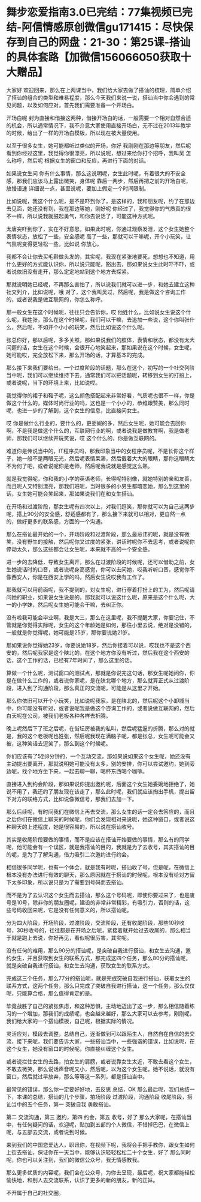 # 舞步恋爱指南3.0已完结：77集视频已完结-阿信情感原创微信gu171415：尽快保存到自己的网盘：21-30：第25课-搭讪的具体套路【加微信156066050获取十大赠品】

大家好 欢迎回来，那么在上两课当中，我们给大家去做了搭讪的梳理，简单介绍了搭讪的组合的类型和难易程度，那么今天我们来说一说，搭讪当中你会遇到的常见问题，以及如何应对，首先我们需要准备一个开场白。

开场白呢 封为直接和借接这两种，借接开场白的话，一般需要一个相对自然合适的机会，所以通常情况下，我不介意大家使用直接开场白，无不过在2013年教学的时候，给出了一样的开场白模板，所以现在被大量使用。

以至于很多女生，她可能都听过类似的开场，你好 我刚刚在那边等朋友，然后呢 看到你经过这里，我觉得你很漂亮，所以说呢，想过来给你打个招呼，我叫吴 怎么称呼，然后呢 根据女生的窗口和反应，再进行下面的对话。

如果说女生问 你有什么事情，那么这说明呢，女生此时呢，有着很大的不安全感，那我们应该马上露出微笑，身体呢 靠后一两步，然后再把之前的开场白呢，放慢语速 详细说一点，甚至说呢，要加上假定一个时间限制。

比如说呢，我这个什么呢，是不是吓到你了，是这样的，我和朋友呢，约了在那边去见面，她还没有到，我在那边等她，刚好呢 你经过了，我觉得你的气质真的很不一样，所以说我就鼓起勇气，和你去说话了，可能这种方式呢。

太唐突吓到你了，实在不好意思，如果此时呢，你通过观察发泄，这个女生她整个表情状态，放松了一些，安全感呢 高了一些，那就可以干嘛呢，开个小玩笑，让气氛呢变得更轻松一些，比如说 你放心。

我都不会让你去买毛鞋做头发的，其实呢，我现在紧张地要死，想想也不知道，用什么更好的方式能认识你，所以说只能呢，豁出去，那如果说女生此时吓不吓，或者说依旧没有走开，那么定定地站到这个地方去探紧。

那就说明她已经呢，不再那么害怕了，所以说我们就可以进一步，和她去建立这种社交列介，比如说呢，哦 对了，这个我叫吴过，然后呢，我是做这个咨询工作的，或者说我是做互联网的，你怎么称呼。

那一般女生在这个时候呢，往往只会告诉你，哎 他姓什么，比如说女生说这个什么呢，我姓张，那么在这个时候呢，我们可以干嘛，去追加一些说，这个你叫张什么，然后呢，不如开个小小的玩笑，然后比如说这个什么呢。

张总你好，那以后呢，多多关照，那如果说我们的肢体，表情和状态，都没有太大问题的话，女生在这个时候，会很开心地笑起来，那如果说在这个时候，女生呢，她可能哎，完全放松下来，那么开场的话，才算基本的完成。

那么接下来我们要给出，一个过度阶段的话题，那么在这个，初写的一个社交列阶当中呢，我们可以继续维持下去，通常我们可以把话题呢，转移到女生的打扮上，或者说呢，当下的环境上来，比如说哎。

我觉得你的裙子和鞋子呢，这么颜色搭配起来非常好看，气质呢也很不一样，你是做这个什么的，媒体时尚行业的吗，这也是一个小小的，恭维跟赞美，那么同时呢，也进一步的了解到，这个女生的信息，比直接问女生。

哎 你是做什么行业的，要什么的，更委婉的多，然后女生呢，她可能会去回你啊，不是我是做这个什么的，互联网行业的啊，或者说我是做教育啊，我是做老师，那我们可以继续开玩笑说，哎 这个什么的，你是做互联网的。

难道你是传说当中的，IT程序员吗，那我印象当中的女程序员呢，不是长你这个样子，她一般不是两眼无光，然后呢表情呆滞，然后戴着大大的眼睛，那你这眼睛太不为何了吧，或者说呢你是老师，然后呢我说就是感觉这么熟。

就是我觉得呢，你和我的小学的英语老师，长得呢特别像，就她特别的亲和友善，而且呢人又特别漂亮，那我们班呢，当时很多的小男生都暗恋她，那么到这里的话，女生她可能会笑起来，那如果说我们在和女生搭讪。

在开场和过渡阶段，那女生呢有四次以上，对我们逗笑，那你就可以为自己这两步呢，搭上90分的安全感，舒适感都有了，那么接下来就可以相对，更自然一点的，做好更多的联系感，方面的一个沟通。

那么在搭讪最开始的一个，开场阶段和过渡阶段，那么最忌讳的呢，就是没有微笑，没有野生的接触，然后呢你又过度的紧张，讲话时呢你不去思考，或者说呢你停动太久，那么这些都会让女生呢，本来就不高的一个安全感。

进一步的去降低，导致女生离开，那么在过渡阶段的时候呢，还可以借助之前，女生她说话时的口音，或者说呢身高感觉，你可以去问她，哎我听听口音，感觉你不像西安人，你是在西安上学的吗，然后女生说哎我有工作了。

那我就可以用前面呢，我不提到的，对女生呢，进行穿着打扮上的工为，然后呢请问她的职业，如果说女生说是的，那我就可以说这什么呢，原来是这个什么呢，大一的小学妹，然后呢女生她可能会干嘛，去纠正你。

没有啦我可能会毕业啊，我是大三，那么在这里呢，我不提醒大家，你要记住，不管就是你觉得实际呢，女生的这个年龄她是如何，那往小里去说，绝对是没错的，一般就是你觉得呢，她可能是25岁，那你要说她21岁。

那如果说你觉得她23岁，你要说她18岁，然后你接着可以说，哎我也不是这个西安的，然后呢我家是这个陕北的，在这个地方你没有听过，然后我在这个西安的话，这个工作的话，已经有7年时间了，那么这里的话。

算做一个什么呢，测试窗口的测试点，那就是你说完这句话，那女生呢她问你，你是在做什么工作的，或者说你家呢，是在陕北哪个地方，那么就算正式从过渡阶段，进入到了沟通阶段，那么真正的交流呢，可能是从这里才开始。

那么你依旧可以开个小玩笑，比如说呢我家，是在陕北的，然后呢这个小卸城当中，你可能没有听过，或者说呢我是做这个咨询工作的，或者说做互联网的，然后白天呢在公司，被我们老板各种各样去折腾。

晚上呢然后下了班之后呢，在街坛房被我的私叫，然后呢猛逼的折腾，那么对的就是，我的这个老板呢也姓张，然后呢我现在满脑子呢，都是张总，女生呢可能会又被，这种笑话去逗笑了，那么到这个时候呢。

你们应该有了5到8分钟的，一个互动交流，那如果说如果这个女生呢，她还没有主动提出要离开，那就说明她可能没有太多，别的安排，你可以尝试邀约，她到旁边呢，找个地方坐下来，一起去聊一聊，喝杯东西喝个咖啡。

直接进入到约会阶段，那如果说你提出邀约呢，后面这个女生她委婉地拒绝了，她说不用了，我还约了朋友现在该走了，那么此时呢，我们就应该掏出手机，提出留下对方的联络方式，比如说像微信号，那我们去加一下。

那么后续呢，有时间我们在微信上再去交流，那么女生的话一定会去答应的，而且之后你们在微信上聊天的时候呢，你们会发现相对来说呢，她这种窗口，或者说这种聊天的上述程度，她是很容易的，所以说在搭讪收号。

其实是收尾阶段要做的事情，而不是应该在搭讪开始要做的事情，那么有的同学呢，他可能会有一个误区，就是我搭讪的目的，我就是为了去收号，其实搭讪的目的呢，是为了了解沟通，借力吸引二次邀约进行约会。

相信很多同学呢，也有一个体会，就是我有时呢，搭讪收了号，但是呢，在微信上根本没有办法进行有效的聊天，那么原因就在于搭讪的时候呢，根本没有给对方留下太多印象，所以说只是为了需要到号码而去搭讪。

而不是为了去认识这个女生而去搭讪，那么这个号码呢，即使你要过来了，也是废号是10号，除非你的朋友圈呢，建设的非常非常精彩，有吸引力，否则的话，这些号码收回来呢，它是没有任何意义的，所以搭讪呢。

分为四大阶段，开场阶段，过渡阶段，交流阶段，还有收尾阶段，那些10秒收号，30秒收号的，往往都是在开场之后呢，紧接着就开始过去收尾的，那么相当于就是跑上去说，你好再见，看似呢很厉害，其实呢。

没有任何的难用，那么90分的搭讪呢，是突破自我进行搭讪，和女生去沟通，邀约女生，并且获取到女生的联系方式，那完成这四个任务，那么80分的搭讪呢，就是突破自我进行搭讪，和女生去沟通，获取女生的联系方式。

完成这三个任务，那么77分的搭讪呢，就是完成突破自我进行搭讪，获取女生的联系方式，这两个任务，那么只完成了突破自我进行搭讪，这一个任务，那么仅仅呢，只能算合格，那么值得肯定的是。

毕竟战胜了自己的紧张焦虑，和这种恐惧，主动地迈出了这一步，那么相信随着练习的一个增加，那我们的成绩呢，也会越来越好，那么大家可以去参考，刚刚呢，我们给大家的一个搭讪模板，自己呢，根据实际的情况。

灵活应对，模段去调整，总结自己，逐渐做到可以跟陌生人，自然自在自信的去交流，接下来呢，我们要告诉大家，一些搭讪当中，一些强谐的错误，比如说呢，在这个女生，她没有窗口的时候呢，你直接纠缠这个女生。

或者说拦住女生的去路，拍女生的肩膀，或者说靠女生太近，不敢去看这个女生，不敢去微笑，那么说话声音呢又小，然后呢，以为这个女生呢，她不说话，就没有窗口，然后就过早放弃，那么等等这一系列，都是搭讪当中。

最常见的错误，那么你一定要好好地，去反思 总结，OK 那么最后呢，我们总结一下，本课的总结，搭讪的几个步骤，拍场阶段 过渡阶段，沟通阶段 收尾阶段，搭讪当中的五个任务，第一 突破自我 勇敢搭讪。

第二 交流沟通，第三 邀约，第四 约会，第五 收号，好了 那么大家呢，在搭讪当中，有任何疑问的话，欢迎呢，贴加到五部的个人微信，不惜掉巴巴，在微信上呢，与五部去交流，或者说到时候。

来到我们的中国恋爱达人，职讯你，在视频下呢，我将会手把手教你，跟女生如何上街去搭讪，保证你在一天当中，能够认识轻轻松松二十个女生，好了 那么同时呢，你也可以关注到，我们的微信公众号，我无情感教我。

那么更多优质的内容呢，我们会在公众号，为你去呈现，最后呢，祝大家都能轻松愉快地，和别人去交流联系，认识了更多的新的朋友，新的正妹。

不开属于自己的社交圈。